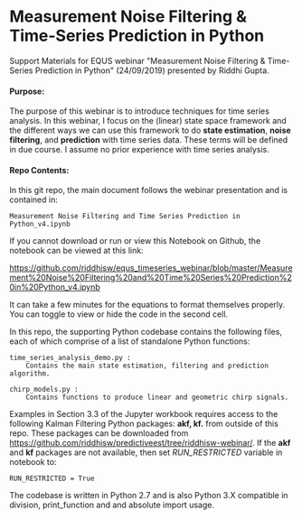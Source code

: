 # Measurement Noise Filtering & Time-Series Prediction in Python

Support Materials for EQUS webinar "Measurement Noise Filtering &amp; Time-Series Prediction in Python" (24/09/2019) presented by Riddhi Gupta. 


#### Purpose:

The purpose of this webinar is to introduce techniques for time series analysis. In this webinar, I focus on the (linear) state space framework and the different ways we can use this framework to do **state estimation**, **noise filtering**, and **prediction** with time series data. These terms will be defined in due course. I assume no prior experience with time series analysis.

#### Repo Contents:

In this git repo, the main document follows the webinar presentation and is contained in:

    Measurement Noise Filtering and Time Series Prediction in Python_v4.ipynb
    
If you cannot download or run or view this Notebook on Github, the notebook can be viewed at this link:

https://github.com/riddhisw/equs_timeseries_webinar/blob/master/Measurement%20Noise%20Filtering%20and%20Time%20Series%20Prediction%20in%20Python_v4.ipynb

It can take a few minutes for the equations to format themselves properly. You can toggle to view or hide the code in the second cell.

In this repo, the supporting Python codebase contains the following files, each of which comprise of a list of standalone Python functions:

    time_series_analysis_demo.py : 
        Contains the main state estimation, filtering and prediction algorithm.
    
    chirp_models.py :
        Contains functions to produce linear and geometric chirp signals. 
        

Examples in Section 3.3 of the Jupyter workbook requires access to the following Kalman Filtering Python packages: **akf, kf.** from outside of this repo. These packages can be downloaded from https://github.com/riddhisw/predictiveest/tree/riddhisw-webinar/. If the **akf** and **kf** packages are not available, then set *RUN_RESTRICTED* variable in notebook to:

    RUN_RESTRICTED = True

The codebase is written in Python 2.7 and is also Python 3.X compatible in division, print_function and and absolute import usage. 

